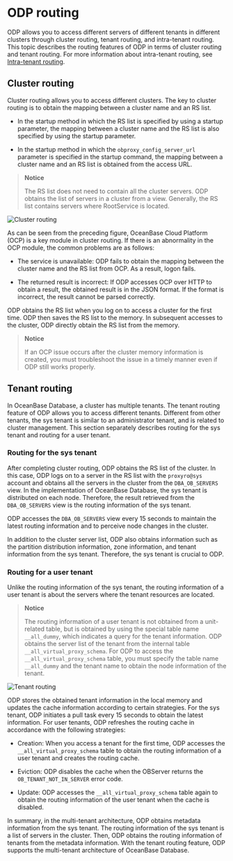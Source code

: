 # ODP routing

ODP allows you to access different servers of different tenants in different clusters through cluster routing, tenant routing, and intra-tenant routing. This topic describes the routing features of ODP in terms of cluster routing and tenant routing. For more information about intra-tenant routing, see [Intra-tenant routing](3.intra-tenant-routing.md).

## Cluster routing

Cluster routing allows you to access different clusters. The key to cluster routing is to obtain the mapping between a cluster name and an RS list.

* In the startup method in which the RS list is specified by using a startup parameter, the mapping between a cluster name and the RS list is also specified by using the startup parameter.

* In the startup method in which the `obproxy_config_server_url` parameter is specified in the startup command, the mapping between a cluster name and an RS list is obtained from the access URL.

> **Notice**
>
> The RS list does not need to contain all the cluster servers. ODP obtains the list of servers in a cluster from a view. Generally, the RS list contains servers where RootService is located.

![Cluster routing](https://obbusiness-private.oss-cn-shanghai.aliyuncs.com/doc/img/odp/V4.0.0/en-US/6.data-routing/2.routing-function-01.png)

As can be seen from the preceding figure, OceanBase Cloud Platform (OCP) is a key module in cluster routing. If there is an abnormality in the OCP module, the common problems are as follows:

* The service is unavailable: ODP fails to obtain the mapping between the cluster name and the RS list from OCP. As a result, logon fails.

* The returned result is incorrect: If ODP accesses OCP over HTTP to obtain a result, the obtained result is in the JSON format. If the format is incorrect, the result cannot be parsed correctly.

ODP obtains the RS list when you log on to access a cluster for the first time. ODP then saves the RS list to the memory. In subsequent accesses to the cluster, ODP directly obtain the RS list from the memory.

> **Notice**
>
> If an OCP issue occurs after the cluster memory information is created, you must troubleshoot the issue in a timely manner even if ODP still works properly.

## Tenant routing

In OceanBase Database, a cluster has multiple tenants. The tenant routing feature of ODP allows you to access different tenants. Different from other tenants, the sys tenant is similar to an administrator tenant, and is related to cluster management. This section separately describes routing for the sys tenant and routing for a user tenant.

### Routing for the sys tenant

After completing cluster routing, ODP obtains the RS list of the cluster. In this case, ODP logs on to a server in the RS list with the `proxyro@sys` account and obtains all the servers in the cluster from the `DBA_OB_SERVERS` view. In the implementation of OceanBase Database, the sys tenant is distributed on each node. Therefore, the result retrieved from the `DBA_OB_SERVERS` view is the routing information of the sys tenant.

ODP accesses the `DBA_OB_SERVERS` view every 15 seconds to maintain the latest routing information and to perceive node changes in the cluster.

In addition to the cluster server list, ODP also obtains information such as the partition distribution information, zone information, and tenant information from the sys tenant. Therefore, the sys tenant is crucial to ODP.

### Routing for a user tenant

Unlike the routing information of the sys tenant, the routing information of a user tenant is about the servers where the tenant resources are located.

> **Notice**
>
> The routing information of a user tenant is not obtained from a unit-related table, but is obtained by using the special table name `__all_dummy`, which indicates a query for the tenant information. ODP obtains the server list of the tenant from the internal table `__all_virtual_proxy_schema`. For ODP to access the `__all_virtual_proxy_schema` table, you must specify the table name `__all_dummy` and the tenant name to obtain the node information of the tenant.

![Tenant routing](https://obbusiness-private.oss-cn-shanghai.aliyuncs.com/doc/img/odp/V4.0.0/en-US/6.data-routing/2.routing-function-02.png)

ODP stores the obtained tenant information in the local memory and updates the cache information according to certain strategies. For the sys tenant, ODP initiates a pull task every 15 seconds to obtain the latest information. For user tenants, ODP refreshes the routing cache in accordance with the following strategies:

* Creation: When you access a tenant for the first time, ODP accesses the `__all_virtual_proxy_schema` table to obtain the routing information of a user tenant and creates the routing cache.

* Eviction: ODP disables the cache when the OBServer returns the `OB_TENANT_NOT_IN_SERVER` error code.

* Update: ODP accesses the `__all_virtual_proxy_schema` table again to obtain the routing information of the user tenant when the cache is disabled.

In summary, in the multi-tenant architecture, ODP obtains metadata information from the sys tenant. The routing information of the sys tenant is a list of servers in the cluster. Then, ODP obtains the routing information of tenants from the metadata information. With the tenant routing feature, ODP supports the multi-tenant architecture of OceanBase Database.
